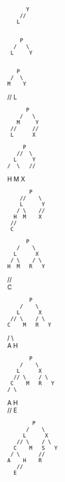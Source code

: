           
          
          Y
        //
       L

 
        P
      /   \
     L     Y
    
   
       P   
     /  \
    M    Y   
 //
L


          P 
        /   \
       M     Y
     //     //
     L      X
        
         P
       //  \ 
      L     Y
    /  \   //
   H     M     X



           P
        //    \ 
        L      Y
       / \    // 
      H  M    X  
     //
     C

          P
       /    \ 
      L      X
     / \    / \
    H  M   R   Y
   //               
   C             

           P
        /    \ 
       L      X
     // \    / \
    C    M   R   Y
  /  \             
A    H    


           P
        /    \ 
       L      X
      // \    / \
     C    M   R   Y
    / \             
   A    H    
        //
      E


            P
          /    \ 
         L      X
       // \    / \
      C    M   S   Y
     / \      //       
    A    H    R
       //
      E
